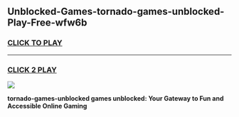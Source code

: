 
## Unblocked-Games-tornado-games-unblocked-Play-Free-wfw6b
<h3>
<a href="https://premium76.site?title=tornado-games-unblocked&ref=12A">CLICK TO PLAY</a></h3>
<hr>

<h3>
<a href="https://premium76.site?title=tornado-games-unblocked&ref=12A">CLICK 2 PLAY</a>
  
</h3>

<a href="https://premium76.site?title=tornado-games-unblocked&ref=12A"><img src="https://clearcache.store/games.png"></a>


**tornado-games-unblocked games unblocked: Your Gateway to Fun and Accessible Online Gaming**

